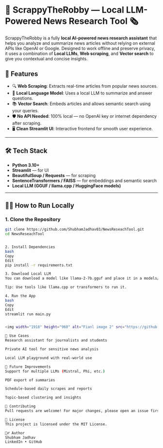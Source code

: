 # 🧠 ScrappyTheRobby — Local LLM-Powered News Research Tool 🗞️

ScrappyTheRobby is a fully **local AI-powered news research assistant** that helps you analyze and summarize news articles without relying on external APIs like OpenAI or Google. Designed to work offline and preserve privacy, it uses a combination of **Local LLMs**, **Web scraping**, and **Vector search** to give you contextual and concise insights.

## 🚀 Features

- 🔍 **Web Scraping**: Extracts real-time articles from popular news sources.
- 🧠 **Local Language Model**: Uses a local LLM to summarize and answer questions.
- 📚 **Vector Search**: Embeds articles and allows semantic search using your queries.
- 🛡️ **No API Needed**: 100% local — no OpenAI key or internet dependency after scraping.
- 🖥️ **Clean Streamlit UI**: Interactive frontend for smooth user experience.

---

## 🛠️ Tech Stack

- **Python 3.10+**
- **Streamlit** — for UI
- **BeautifulSoup / Requests** — for scraping
- **SentenceTransformers / FAISS** — for embeddings and semantic search
- **Local LLM (GGUF / llama.cpp / HuggingFace models)**

---

## 🧑‍💻 How to Run Locally

### 1. Clone the Repository
```bash
git clone https://github.com/ShubhamJadhav03/NewsReseachTool.git
cd NewsReseachTool


2. Install Dependencies
bash
Copy
Edit
pip install -r requirements.txt

3. Download Local LLM
You can download a model like llama-2-7b.gguf and place it in a models/ directory.

Tip: Use tools like llama.cpp or transformers to run it.

4. Run the App
bash
Copy
Edit
streamlit run main.py


<img width="1918" height="960" alt="Fianl image 2" src="https://github.com/user-attachments/assets/2f11c86d-fbbf-44dd-a3a6-f1610e1f892e" />

🔮 Use Cases
Research assistant for journalists and students

Private AI tool for sensitive news analysis

Local LLM playground with real-world use

🧱 Future Improvements
Support for multiple LLMs (Mistral, Phi, etc.)

PDF export of summaries

Schedule-based daily scrapes and reports

Topic-based clustering and insights

🤝 Contributing
Pull requests are welcome! For major changes, please open an issue first.

📄 License
This project is licensed under the MIT License.

🙋‍♂️ Author
Shubham Jadhav
LinkedIn • GitHub


